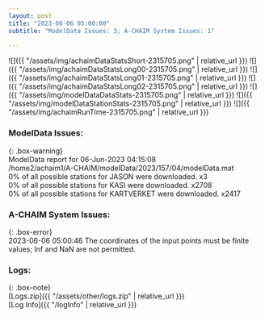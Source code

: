 ```yaml
---
layout: post
title: "2023-06-06 05:00:00"
subtitle: "ModelData Issues: 3; A-CHAIM System Issues: 1"

---
```


![]({{ "/assets/img/achaimDataStatsShort-2315705.png" | relative_url }})
![]({{ "/assets/img/achaimDataStatsLong00-2315705.png" | relative_url }})
![]({{ "/assets/img/achaimDataStatsLong01-2315705.png" | relative_url }})
![]({{ "/assets/img/achaimDataStatsLong02-2315705.png" | relative_url }})
![]({{ "/assets/img/modelDataDataStats-2315705.png" | relative_url }})
![]({{ "/assets/img/modelDataStationStats-2315705.png" | relative_url }})
![]({{ "/assets/img/achaimRunTime-2315705.png" | relative_url }})


### ModelData Issues:  
  
{: .box-warning}  
 ModelData report for 06-Jun-2023 04:15:08   
 /home2/achaim1/A-CHAIM/modelData/2023/157/04/modelData.mat   
 0% of all possible stations for JASON were downloaded. x3   
 0% of all possible stations for KASI were downloaded. x2708   
 0% of all possible stations for KARTVERKET were downloaded. x2417   
  
### A-CHAIM System Issues:  
  
{: .box-error}  
2023-06-06 05:00:46 The coordinates of the input points must be finite values; Inf and NaN are not permitted.  

### Logs:  
  
{: .box-note}  
[Logs.zip]({{ "/assets/other/logs.zip" | relative_url }})  
[Log Info]({{ "/logInfo" | relative_url }})  
